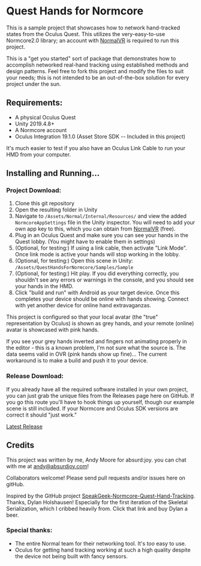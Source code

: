 # Quest Hands for Normcore

This is a sample project that showcases how to network hand-tracked states from the Oculus Quest. This utilizes the very-easy-to-use Normcore2.0 library; an account with [NormalVR](http://normalvr.com) is required to run this project.

This is a "get you started" sort of package that demonstrates how to accomplish networked real-hand tracking using established methods and design patterns. Feel free to fork this project and modify the files to suit your needs; this is not intended to be an out-of-the-box solution for every project under the sun.

## Requirements:
- A physical Oculus Quest
- Unity 2019.4.8+
- A Normcore account
- Oculus Integration 19.1.0 (Asset Store SDK -- Included in this project)

It's much easier to test if you also have an Oculus Link Cable to run your HMD from your computer.

## Installing and Running...

### Project Download:
1. Clone this git repository
1. Open the resulting folder in Unity
1. Navigate to `/Assets/Normal/Internal/Resources/` and view the added `NormcoreAppSettings` file in the Unity inspector. You will need to add your own app key to this, which you can obtain from [NormalVR](http://NormalVR.com) (free).
1. Plug in an Oculus Quest and make sure you can see your hands in the Quest lobby. (You might have to enable them in settings)
1. (Optional, for testing:) If using a link cable, then activate "Link Mode". Once link mode is active your hands will stop working in the lobby.
1. (Optional, for testing:) Open this scene in Unity: `/Assets/QuestHandsForNormcore/Samples/Sample`
1. (Optional, for testing:) Hit play. If you did everything correctly, you shouldn't see any errors or warnings in the console, and you should see your hands in the HMD.
1. Click "build and run" with Android as your target device. Once this completes your device should be online with hands showing. Connect with yet another device for online hand extravaganzas.

This project is configured so that your local avatar (the "true" representation by Oculus) is shown as grey hands, and your remote (online) avatar is showcased with pink hands.

If you see your grey hands inverted and fingers not animating properly in the editor - this is a known problem, I'm not sure what the source is. The data seems valid in OVR (pink hands show up fine)... The current workaround is to make a build and push it to your device.

### Release Download:
If you already have all the required software installed in your own project, you can just grab the unique files from the Releases page here on GitHub. If you go this route you'll have to hook things up yourself, though our example scene is still included. If your Normcore and Oculus SDK versions are correct it should "just work."

[Latest Release](https://github.com/absurd-joy/Quest-hands-for-Normcore/releases/latest)

## Credits

This project was written by me, Andy Moore for absurd:joy. you can chat with me at [andy@absurdjoy.com](mailto:andy@abusrdjoy.com)!

Collaborators welcome! Please send pull requests and/or issues here on gitHub.

Inspired by the GitHub project [SpeakGeek-Normcore-Quest-Hand-Tracking](https://github.com/dylanholshausen/SpeakGeek-Normcore-Quest-Hand-Tracking). Thanks, Dylan Holshausen! Especially for the first iteration of the Skeletal Serialization, which I cribbed heavily from. Click that link and buy Dylan a beer.

### Special thanks:
- The entire Normal team for their networking tool. It's _too_ easy to use.
- Oculus for getting hand tracking working at such a high quality despite the device not being built with fancy sensors.
